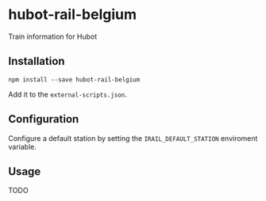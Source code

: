 # hubot-rail-belgium
Train information for Hubot

## Installation

```
npm install --save hubot-rail-belgium
```

Add it to the `external-scripts.json`.


## Configuration

Configure a default station by setting the `IRAIL_DEFAULT_STATION` enviroment variable.

## Usage

TODO
